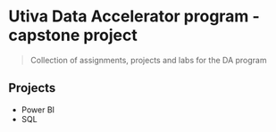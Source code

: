 # Utiva Data Accelerator program - capstone project

> Collection of assignments, projects and labs for the DA program

## Projects

- Power BI
- SQL
